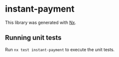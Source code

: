 # instant-payment

This library was generated with [Nx](https://nx.dev).

## Running unit tests

Run `nx test instant-payment` to execute the unit tests.
